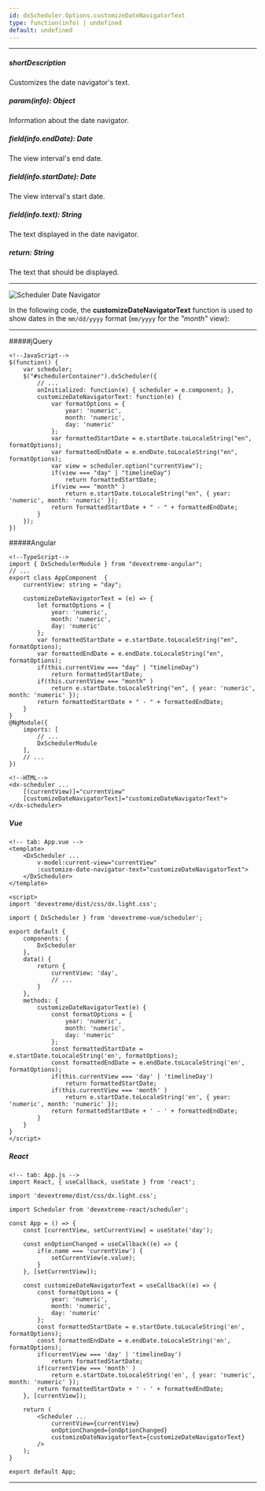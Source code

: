 ```yaml
---
id: dxScheduler.Options.customizeDateNavigatorText
type: function(info) | undefined
default: undefined
---
```

---
##### shortDescription
Customizes the date navigator's text.

##### param(info): Object
Information about the date navigator.

##### field(info.endDate): Date
The view interval's end date.

##### field(info.startDate): Date
The view interval's start date.

##### field(info.text): String
The text displayed in the date navigator.

##### return: String
The text that should be displayed.

---
![Scheduler Date Navigator](/images/UiWidgets/Scheduler_Date_Navigator.png)

In the following code, the **customizeDateNavigatorText** function is used to show dates in the `mm/dd/yyyy` format (`mm/yyyy` for the *"month"* view):

---
#####jQuery

    <!--JavaScript-->
    $(function() {
        var scheduler;
        $("#schedulerContainer").dxScheduler({
            // ...
            onInitialized: function(e) { scheduler = e.component; },
            customizeDateNavigatorText: function(e) {
                var formatOptions = { 
                    year: 'numeric', 
                    month: 'numeric', 
                    day: 'numeric' 
                };
                var formattedStartDate = e.startDate.toLocaleString("en", formatOptions);
                var formattedEndDate = e.endDate.toLocaleString("en", formatOptions);
                var view = scheduler.option("currentView");
                if(view === "day" | "timelineDay") 
                    return formattedStartDate;
                if(view === "month" ) 
                    return e.startDate.toLocaleString("en", { year: 'numeric', month: 'numeric' });
                return formattedStartDate + " - " + formattedEndDate;
            }
        });
    })

#####Angular

    <!--TypeScript-->
    import { DxSchedulerModule } from "devextreme-angular";
    // ...
    export class AppComponent  {
        currentView: string = "day";

        customizeDateNavigatorText = (e) => {
            let formatOptions = { 
                year: 'numeric', 
                month: 'numeric', 
                day: 'numeric' 
            };
            var formattedStartDate = e.startDate.toLocaleString("en", formatOptions);
            var formattedEndDate = e.endDate.toLocaleString("en", formatOptions);
            if(this.currentView === "day" | "timelineDay") 
                return formattedStartDate;
            if(this.currentView === "month" ) 
                return e.startDate.toLocaleString("en", { year: 'numeric', month: 'numeric' });
            return formattedStartDate + " - " + formattedEndDate;
        }
    }
    @NgModule({
        imports: [
            // ...
            DxSchedulerModule
        ],
        // ...
    })

    <!--HTML-->
    <dx-scheduler ...
        [(currentView)]="currentView"
        [customizeDateNavigatorText]="customizeDateNavigatorText">
    </dx-scheduler>

##### Vue

    <!-- tab: App.vue -->
    <template>
        <DxScheduler ...
            v-model:current-view="currentView"
            :customize-date-navigator-text="customizeDateNavigatorText">
        </DxScheduler>
    </template>

    <script>
    import 'devextreme/dist/css/dx.light.css';

    import { DxScheduler } from 'devextreme-vue/scheduler';

    export default {
        components: {
            DxScheduler
        },
        data() {
            return {
                currentView: 'day',
                // ...
            }
        },
        methods: {
            customizeDateNavigatorText(e) {
                const formatOptions = { 
                    year: 'numeric', 
                    month: 'numeric', 
                    day: 'numeric' 
                };
                const formattedStartDate = e.startDate.toLocaleString('en', formatOptions);
                const formattedEndDate = e.endDate.toLocaleString('en', formatOptions);
                if(this.currentView === 'day' | 'timelineDay') 
                    return formattedStartDate;
                if(this.currentView === 'month' ) 
                    return e.startDate.toLocaleString('en', { year: 'numeric', month: 'numeric' });
                return formattedStartDate + ' - ' + formattedEndDate;
            }
        }
    }
    </script>

##### React

    <!-- tab: App.js -->
    import React, { useCallback, useState } from 'react';

    import 'devextreme/dist/css/dx.light.css';

    import Scheduler from 'devextreme-react/scheduler';

    const App = () => {
        const [currentView, setCurrentView] = useState('day');

        const onOptionChanged = useCallback((e) => {
            if(e.name === 'currentView') {
                setCurrentView(e.value);
            }
        }, [setCurrentView]);

        const customizeDateNavigatorText = useCallback((e) => {
            const formatOptions = { 
                year: 'numeric', 
                month: 'numeric', 
                day: 'numeric' 
            };
            const formattedStartDate = e.startDate.toLocaleString('en', formatOptions);
            const formattedEndDate = e.endDate.toLocaleString('en', formatOptions);
            if(currentView === 'day' | 'timelineDay') 
                return formattedStartDate;
            if(currentView === 'month' ) 
                return e.startDate.toLocaleString('en', { year: 'numeric', month: 'numeric' });
            return formattedStartDate + ' - ' + formattedEndDate;
        }, [currentView]);

        return (
            <Scheduler ...
                currentView={currentView}
                onOptionChanged={onOptionChanged}
                customizeDateNavigatorText={customizeDateNavigatorText}
            />
        );
    }

    export default App;

---